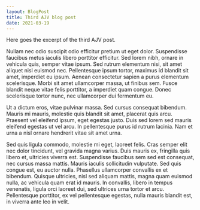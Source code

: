 ```yaml
---
layout: BlogPost
title: Third AJV blog post
date: 2021-03-19
---
```


Here goes the excerpt of the third AJV post.

<!-- more -->

Nullam nec odio suscipit odio efficitur pretium ut eget dolor. Suspendisse faucibus metus iaculis libero porttitor efficitur. Sed lorem nibh, ornare in vehicula quis, semper vitae ipsum. Sed rutrum elementum nisi, sit amet aliquet nisl euismod nec. Pellentesque ipsum tortor, maximus id blandit sit amet, imperdiet eu ipsum. Aenean consectetur sapien a purus elementum scelerisque. Morbi sit amet ullamcorper massa, ut finibus sem. Fusce blandit neque vitae felis porttitor, a imperdiet quam congue. Donec scelerisque tortor nunc, nec ullamcorper dui fermentum eu.

Ut a dictum eros, vitae pulvinar massa. Sed cursus consequat bibendum. Mauris mi mauris, molestie quis blandit sit amet, placerat quis arcu. Praesent vel eleifend ipsum, eget egestas justo. Duis sed lorem sed mauris eleifend egestas ut vel arcu. In pellentesque purus id rutrum lacinia. Nam et urna a nisl ornare hendrerit vitae sit amet urna.

Sed quis ligula commodo, molestie mi eget, laoreet felis. Cras semper elit nec dolor tincidunt, vel gravida magna varius. Duis mauris ex, fringilla quis libero et, ultricies viverra est. Suspendisse faucibus sem sed est consequat, nec cursus massa mattis. Mauris iaculis sollicitudin vulputate. Sed quis congue est, eu auctor nulla. Phasellus ullamcorper convallis ex et bibendum. Quisque ultricies, nisl sed aliquam mattis, magna quam euismod nulla, ac vehicula quam erat id mauris. In convallis, libero in tempus venenatis, ligula orci laoreet dui, sed ultrices urna tortor et arcu. Pellentesque porttitor, ex vel pellentesque egestas, nulla mauris blandit est, in viverra ante leo in velit.
